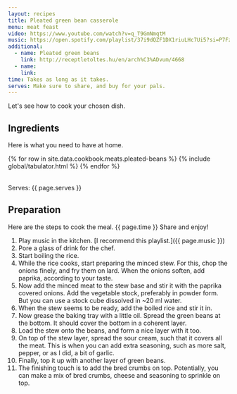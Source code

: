 ```yaml
---
layout: recipes
title: Pleated green bean casserole
menu: meat feast
video: https://www.youtube.com/watch?v=q_T9GmNmqtM
music: https://open.spotify.com/playlist/37i9dQZF1DX1riuLHc7Ui5?si=P7Fz8s18QQKamfbkYGBJ_w
additional:
  - name: Pleated green beans
    link: http://receptletoltes.hu/en/arch%C3%ADvum/4668
  - name: 
    link: 
time: Takes as long as it takes.
serves: Make sure to share, and buy for your pals.
---
```


Let's see how to cook your chosen dish.
<!-- excerpt-end -->

## Ingredients

Here is what you need to have at home.

<table>
  {% for row  in site.data.cookbook.meats.pleated-beans %}
{% include global/tabulator.html %}
  {% endfor %}
</table>

Serves: {{ page.serves }}

## Preparation

Here are the steps to cook the meal. {{ page.time }} Share and enjoy!

1. Play music in the kitchen. [I recommend this playlist.]({{ page.music }})
2. Pore a glass of drink for the chef.
3. Start boiling the rice.
4. While the rice cooks, start preparing the minced stew. For this, chop the onions finely, and fry them on lard. When the onions soften, add paprika, according to your taste.
5. Now add the minced meat to the stew base and stir it with the paprika covered onions. Add the vegetable stock, preferably in powder form. But you can use a stock cube dissolved in ~20 ml water.
6. When the stew seems to be ready, add the boiled rice and stir it in.
7. Now grease the baking tray with a little oil. Spread the green beans at the bottom. It should cover the bottom in a coherent layer.
8. Load the stew onto the beans, and form a nice layer with it too.
9. On top of the stew layer, spread the sour cream, such that it covers all the meat. This is when you can add extra seasoning, such as more salt, pepper, or as I did, a bit of garlic.
10. Finally, top it up with another layer of green beans.
11. The finishing touch is to add the bred crumbs on top. Potentially, you can make a mix of bred crumbs, cheese and seasoning to sprinkle on top. 